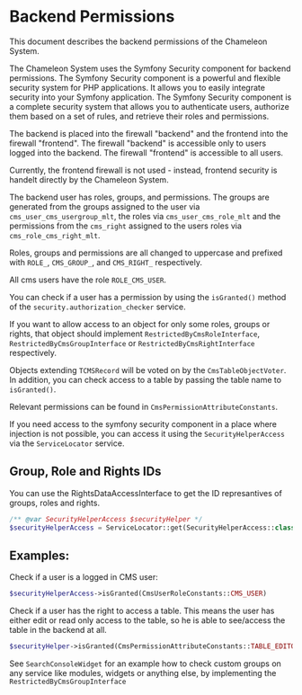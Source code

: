 # Backend Permissions

This document describes the backend permissions of the Chameleon System.

The Chameleon System uses the Symfony Security component for backend permissions. The Symfony Security component is a
powerful and flexible security system for PHP applications. It allows you to easily integrate security into your Symfony
application. The Symfony Security component is a complete security system that allows you to authenticate users, authorize
them based on a set of rules, and retrieve their roles and permissions.

The backend is placed into the firewall "backend" and the frontend into the firewall "frontend". The firewall "backend" is
accessible only to users logged into the backend. The firewall "frontend" is accessible to all users.

Currently, the frontend firewall is not used - instead, frontend security is handelt directly by the Chameleon System.

The backend user has roles, groups, and permissions. 
The groups are generated from the groups assigned to the user via `cms_user_cms_usergroup_mlt`,
the roles via `cms_user_cms_role_mlt` and the permissions from the `cms_right` assigned to the users roles via `cms_role_cms_right_mlt`.

Roles, groups and permissions are all changed to uppercase and prefixed with `ROLE_`, `CMS_GROUP_`, and `CMS_RIGHT_` respectively.

All cms users have the role `ROLE_CMS_USER`.

You can check if a user has a permission by using the `isGranted()` method of the `security.authorization_checker` service.

If you want to allow access to an object for only some roles, groups or rights, that object should implement `RestrictedByCmsRoleInterface`, 
`RestrictedByCmsGroupInterface` or `RestrictedByCmsRightInterface` respectively.

Objects extending `TCMSRecord` will be voted on by the `CmsTableObjectVoter`. In addition, you can check access to a table by passing
the table name to `isGranted()`.

Relevant permissions can be found in `CmsPermissionAttributeConstants`.

If you need access to the symfony security component in a place where injection is not possible, you can access it using the 
`SecurityHelperAccess` via the `ServiceLocator` service.

## Group, Role and Rights IDs

You can use the RightsDataAccessInterface to get the ID represantives of groups, roles and rights.


```php
/** @var SecurityHelperAccess $securityHelper */
$securityHelperAccess = ServiceLocator::get(SecurityHelperAccess::class);
```

## Examples:

Check if a user is a logged in CMS user:

```php
$securityHelperAccess->isGranted(CmsUserRoleConstants::CMS_USER)
```

Check if a user has the right to access a table.
This means the user has either edit or read only access to the table, so he is able to see/access the table in the backend at all.

```php
$securityHelper->isGranted(CmsPermissionAttributeConstants::TABLE_EDITOR_ACCESS, $tableName)
```

See `SearchConsoleWidget` for an example how to check custom groups on any service like modules, widgets or anything else, 
by implementing the `RestrictedByCmsGroupInterface` 